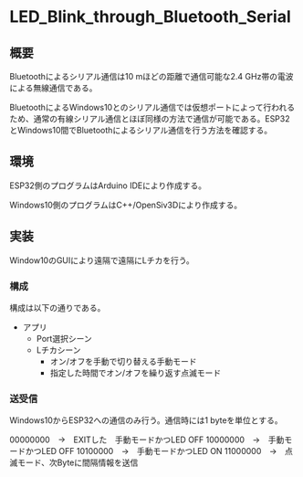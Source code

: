 # LED_Blink_through_Bluetooth_Serial
## 概要
Bluetoothによるシリアル通信は10 mほどの距離で通信可能な2.4 GHz帯の電波による無線通信である。

BluetoothによるWindows10とのシリアル通信では仮想ポートによって行われるため、通常の有線シリアル通信とほぼ同様の方法で通信が可能である。ESP32とWindows10間でBluetoothによるシリアル通信を行う方法を確認する。

## 環境
ESP32側のプログラムはArduino IDEにより作成する。

Windows10側のプログラムはC++/OpenSiv3Dにより作成する。

## 実装
Window10のGUIにより遠隔で遠隔にLチカを行う。

### 構成
構成は以下の通りである。
- アプリ
  - Port選択シーン
  - Lチカシーン
    - オン/オフを手動で切り替える手動モード
    - 指定した時間でオン/オフを繰り返す点滅モード

### 送受信
Windows10からESP32への通信のみ行う。通信時には1 byteを単位とする。

00000000　→　EXITした　手動モードかつLED OFF
10000000　→　手動モードかつLED OFF
10100000　→　手動モードかつLED ON
11000000　→　点滅モード、次Byteに間隔情報を送信


